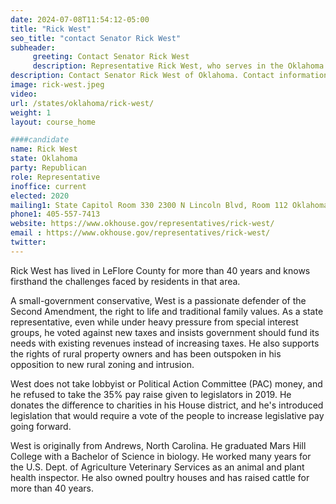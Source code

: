 ```yaml
---
date: 2024-07-08T11:54:12-05:00
title: "Rick West"
seo_title: "contact Senator Rick West"
subheader:
     greeting: Contact Senator Rick West
     description: Representative Rick West, who serves in the Oklahoma House of Representatives from the 3rd district. He was sworn in for his current term on January 11, 2021.
description: Contact Senator Rick West of Oklahoma. Contact information for Rick West includes email address, phone number, and mailing address.
image: rick-west.jpeg
video:
url: /states/oklahoma/rick-west/
weight: 1
layout: course_home

####candidate
name: Rick West
state: Oklahoma
party: Republican
role: Representative
inoffice: current
elected: 2020
mailing1: State Capitol Room 330 2300 N Lincoln Blvd, Room 112 Oklahoma City, OK 73105
phone1: 405-557-7413
website: https://www.okhouse.gov/representatives/rick-west/
email : https://www.okhouse.gov/representatives/rick-west/
twitter:
---
```

Rick West has lived in LeFlore County for more than 40 years and knows firsthand the challenges faced by residents in that area.

A small-government conservative, West is a passionate defender of the Second Amendment, the right to life and traditional family values. As a state representative, even while under heavy pressure from special interest groups, he voted against new taxes and insists government should fund its needs with existing revenues instead of increasing taxes. He also supports the rights of rural property owners and has been outspoken in his opposition to new rural zoning and intrusion.

West does not take lobbyist or Political Action Committee (PAC) money, and he refused to take the 35% pay raise given to legislators in 2019. He donates the difference to charities in his House district, and he's introduced legislation that would require a vote of the people to increase legislative pay going forward.

West is originally from Andrews, North Carolina. He graduated Mars Hill College with a Bachelor of Science in biology. He worked many years for the U.S. Dept. of Agriculture Veterinary Services as an animal and plant health inspector. He also owned poultry houses and has raised cattle for more than 40 years.
